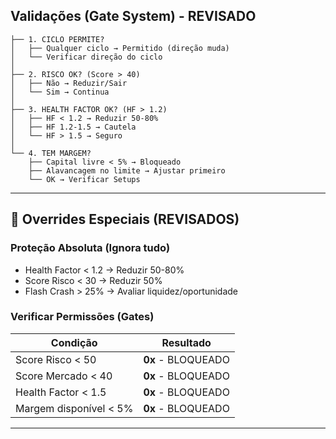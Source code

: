 ## Validações (Gate System) - REVISADO

```
├── 1. CICLO PERMITE?
│   ├── Qualquer ciclo → Permitido (direção muda)
│   └── Verificar direção do ciclo
│
├── 2. RISCO OK? (Score > 40)
│   ├── Não → Reduzir/Sair
│   └── Sim → Continua
│
├── 3. HEALTH FACTOR OK? (HF > 1.2)
│   ├── HF < 1.2 → Reduzir 50-80%
│   ├── HF 1.2-1.5 → Cautela
│   └── HF > 1.5 → Seguro
│
└── 4. TEM MARGEM?
    ├── Capital livre < 5% → Bloqueado
    ├── Alavancagem no limite → Ajustar primeiro
    └── OK → Verificar Setups
```

---

## 🚨 Overrides Especiais (REVISADOS)

### Proteção Absoluta (Ignora tudo)
- Health Factor < 1.2 → Reduzir 50-80%
- Score Risco < 30 → Reduzir 50%
- Flash Crash > 25% → Avaliar liquidez/oportunidade

###  Verificar Permissões (Gates)

| Condição | Resultado |
|----------|-----------|
| Score Risco < 50 | **0x** - BLOQUEADO |
| Score Mercado < 40 | **0x** - BLOQUEADO |
| Health Factor < 1.5 | **0x** - BLOQUEADO |
| Margem disponível < 5% | **0x** - BLOQUEADO |

---